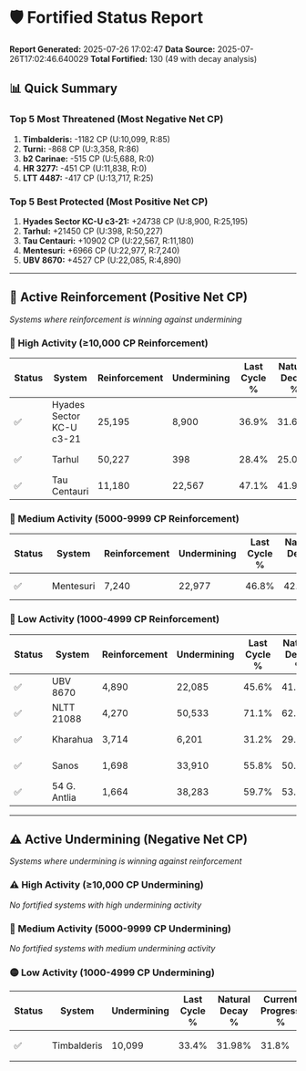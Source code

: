 # 🛡️ Fortified Status Report

**Report Generated:** 2025-07-26 17:02:47
**Data Source:** 2025-07-26T17:02:46.640029
**Total Fortified:** 130 (49 with decay analysis)

## 📊 Quick Summary

### Top 5 Most Threatened (Most Negative Net CP)
1. **Timbalderis:** -1182 CP (U:10,099, R:85)
2. **Turni:** -868 CP (U:3,358, R:86)
3. **b2 Carinae:** -515 CP (U:5,688, R:0)
4. **HR 3277:** -451 CP (U:11,838, R:0)
5. **LTT 4487:** -417 CP (U:13,717, R:25)

### Top 5 Best Protected (Most Positive Net CP)
1. **Hyades Sector KC-U c3-21:** +24738 CP (U:8,900, R:25,195)
2. **Tarhul:** +21450 CP (U:398, R:50,227)
3. **Tau Centauri:** +10902 CP (U:22,567, R:11,180)
4. **Mentesuri:** +6966 CP (U:22,977, R:7,240)
5. **UBV 8670:** +4527 CP (U:22,085, R:4,890)


---

## 🔵 Active Reinforcement (Positive Net CP)
*Systems where reinforcement is winning against undermining*

### 🔵 High Activity (≥10,000 CP Reinforcement)

| Status | System | Reinforcement | Undermining | Last Cycle % | Natural Decay % | Current Progress % | Current CP | Net CP | Activity |
|--------|--------|---------------|-------------|--------------|-----------------|-------------------|------------|--------|----------|
| ✅ | Hyades Sector KC-U c3-21 | 25,195 | 8,900 | 36.9% | 31.69% | 35.5% | 230,750 | +24738 | 🔵 High Reinforcement |
| ✅ | Tarhul | 50,227 | 398 | 28.4% | 25.00% | 28.3% | 183,950 | +21450 | 🔵 High Reinforcement |
| ✅ | Tau Centauri | 11,180 | 22,567 | 47.1% | 41.92% | 43.6% | 283,400 | +10902 | 🔵 High Reinforcement |

### 🔵 Medium Activity (5000-9999 CP Reinforcement)

| Status | System | Reinforcement | Undermining | Last Cycle % | Natural Decay % | Current Progress % | Current CP | Net CP | Activity |
|--------|--------|---------------|-------------|--------------|-----------------|-------------------|------------|--------|----------|
| ✅ | Mentesuri | 7,240 | 22,977 | 46.8% | 42.23% | 43.3% | 281,450 | +6966 | 🔵 Medium Reinforcement |

### 🔵 Low Activity (1000-4999 CP Reinforcement)

| Status | System | Reinforcement | Undermining | Last Cycle % | Natural Decay % | Current Progress % | Current CP | Net CP | Activity |
|--------|--------|---------------|-------------|--------------|-----------------|-------------------|------------|--------|----------|
| ✅ | UBV 8670 | 4,890 | 22,085 | 45.6% | 41.50% | 42.2% | 274,300 | +4527 | 🔵 Low Reinforcement |
| ✅ | NLTT 21088 | 4,270 | 50,533 | 71.1% | 62.67% | 63.3% | 411,450 | +4109 | 🔵 Low Reinforcement |
| ✅ | Kharahua | 3,714 | 6,201 | 31.2% | 29.70% | 30.2% | 196,300 | +3255 | 🔵 Low Reinforcement |
| ✅ | Sanos | 1,698 | 33,910 | 55.8% | 50.37% | 50.6% | 328,900 | +1509 | 🔵 Low Reinforcement |
| ✅ | 54 G. Antlia | 1,664 | 38,283 | 59.7% | 53.58% | 53.8% | 349,699 | +1447 | 🔵 Low Reinforcement |


---

## ⚠️ Active Undermining (Negative Net CP)
*Systems where undermining is winning against reinforcement*

### ⚠️ High Activity (≥10,000 CP Undermining)

*No fortified systems with high undermining activity*

### 🔶 Medium Activity (5000-9999 CP Undermining)

*No fortified systems with medium undermining activity*

### 🟡 Low Activity (1000-4999 CP Undermining)

| Status | System | Undermining | Last Cycle % | Natural Decay % | Current Progress % | Reinforcement | Current CP | Net CP | Activity |
|--------|--------|-------------|--------------|-----------------|-------------------|---------------|------------|--------|----------|
| ✅ | Timbalderis | 10,099 | 33.4% | 31.98% | 31.8% | 85 | 206,700 | -1182 | 🟡 Low Undermining |
